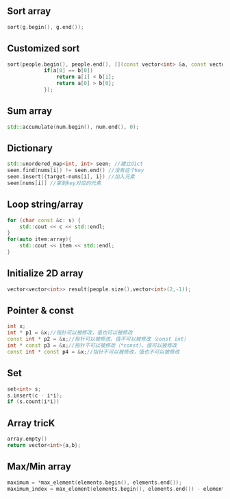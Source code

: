 ## Sort array
```cpp
sort(g.begin(), g.end());
```
    
## Customized sort
```cpp
sort(people.begin(), people.end(), [](const vector<int> &a, const vector<int> &b) {
            if(a[0] == b[0])
                return a[1] < b[1];
                return a[0] > b[0];
            });
```
    
## Sum array
```cpp
std::accumulate(num.begin(), num.end(), 0);
```
    
## Dictionary
```cpp
std::unordered_map<int, int> seen; //建立dict
seen.find(nums[i]) != seen.end() //没有这个key
seen.insert({target-nums[i], i}) //加入元素
seen[nums[i]] //拿到key对应的元素
```
    
## Loop string/array
```cpp
for (char const &c: s) {
    std::cout << c << std::endl;
}
for(auto item:array){
    std::cout << item << std::endl;
}
```
    
## Initialize 2D array
```cpp
vector<vector<int>> result(people.size(),vector<int>(2,-1));
```

## Pointer & const
```cpp
int x;
int * p1 = &x;//指针可以被修改，值也可以被修改
const int * p2 = &x;//指针可以被修改，值不可以被修改（const int）
int * const p3 = &x;//指针不可以被修改（*const），值可以被修改
const int * const p4 = &x;//指针不可以被修改，值也不可以被修改
```
    
## Set
```cpp
set<int> s;
s.insert(c - i*i);
if (s.count(i*i))
```
    
## Array tricK
```cpp
array.empty() 
return vector<int>{a,b};
```
    
## Max/Min array
```cpp
maximum = *max_element(elements.begin(), elements.end());
maximum_index = max_element(elements.begin(), elements.end()) - elements.begin();
```